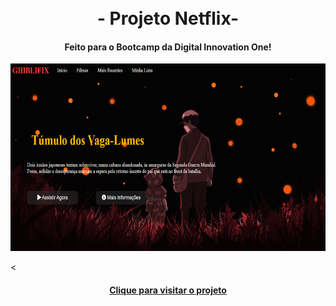 
<h1 align="center">
<br>- Projeto Netflix-
</h1>

<h4 align="center">
  Feito para o Bootcamp da Digital Innovation One!
</h4>

<p align="center">
<img height="300em" alt="Projeto" src="img/Ghibliflix.png"/>
</p>
 
<<h4 align="center"><a href="https://allysr.github.io/Netflix-DIO/">Clique para visitar o projeto</a></h4>

<h1>
